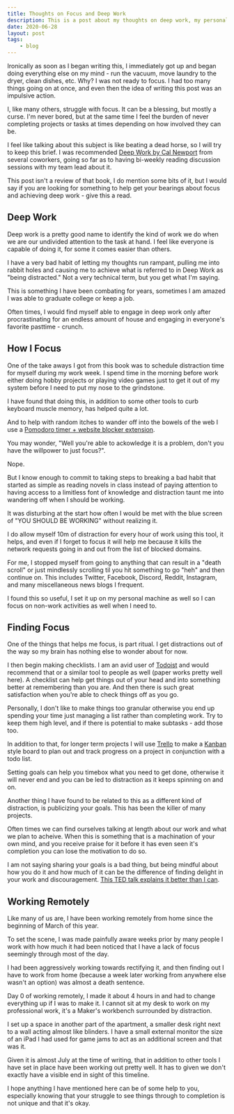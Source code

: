 ```yaml
---
title: Thoughts on Focus and Deep Work
description: This is a post about my thoughts on deep work, my personal struggles with focus, and how I am working to overcome it so as to help others in a similar situation especially given the current circumstances of the world in 2020.
date: 2020-06-28
layout: post
tags:
    - blog
---
```


Ironically as soon as I began writing this, I immediately got up and began doing everything else on my mind - run the vacuum, move laundry to the dryer, clean dishes, etc. Why? I was not ready to focus. I had too many things going on at once, and even then the idea of writing this post was an impulsive action.

I, like many others, struggle with focus. It can be a blessing, but mostly a curse. I'm never bored, but at the same time I feel the burden of never completing projects or tasks at times depending on how involved they can be.

I feel like talking about this subject is like beating a dead horse, so I will try to keep this brief. I was recommended [Deep Work by Cal Newport](https://www.calnewport.com/books/deep-work/) from several coworkers, going so far as to having bi-weekly reading discussion sessions with my team lead about it. 

This post isn't a review of that book, I do mention some bits of it, but I would say if you are looking for something to help get your bearings about focus and achieving deep work - give this a read.

## Deep Work

Deep work is a pretty good name to identify the kind of work we do when we are our undivided attention to the task at hand. I feel like everyone is capable of doing it, for some it comes easier than others.

I have a very bad habit of letting my thoughts run rampant, pulling me into rabbit holes and causing me to achieve what is referred to in Deep Work as "being distracted." Not a very technical term, but you get what I'm saying.

This is something I have been combating for years, sometimes I am amazed I was able to graduate college or keep a job.

Often times, I would find myself able to engage in deep work only after procrastinating for an endless amount of house and engaging in everyone's favorite pasttime - crunch.

## How I Focus

One of the take aways I got from this book was to schedule distraction time for myself during my work week. I spend time in the morning before work either doing hobby projects or playing video games just to get it out of my system before I need to put my nose to the grindstone.

I have found that doing this, in addition to some other tools to curb keyboard muscle memory, has helped quite a lot. 

And to help with random itches to wander off into the bowels of the web I use a [Pomodoro timer + website blocker extension](https://chrome.google.com/webstore/detail/focusme-a-pomodoro-timer/koebbleaefghpjjmghelhjboilcmfpad?hl=en).

You may wonder, "Well you're able to ackowledge it is a problem, don't you have the willpower to just focus?". 

Nope. 

But I know enough to commit to taking steps to breaking a bad habit that started as simple as reading novels in class instead of paying attention to having access to a limitless font of knowledge and distraction taunt me into wandering off when I should be working.

It was disturbing at the start how often I would be met with the blue screen of "YOU SHOULD BE WORKING" without realizing it.

I do allow myself 10m of distraction for every hour of work using this tool, it helps, and even if I forget to focus it will help me because it kills the network requests going in and out from the list of blocked domains.

For me, I stopped myself from going to anything that can result in a "death scroll" or just mindlessly scrolling til you hit something to go "heh" and then continue on. This includes Twitter, Facebook, Discord, Reddit, Instagram, and many miscellaneous news blogs I frequent.

I found this so useful, I set it up on my personal machine as well so I can focus on non-work activities as well when I need to.

## Finding Focus

One of the things that helps me focus, is part ritual. I get distractions out of the way so my brain has nothing else to wonder about for now.

I then begin making checklists. I am an avid user of [Todoist](https://todoist.com) and would recommend that or a similar tool to people as well (paper works pretty well here). A checklist can help get things out of your head and into something better at remembering than you are. And then there is such great satisfaction when you're able to check things off as you go.

Personally, I don't like to make things too granular otherwise you end up spending your time just managing a list rather than completing work. Try to keep them high level, and if there is potential to make subtasks - add those too.

In addition to that, for longer term projects I will use [Trello](https://trello.com/) to make a [Kanban](https://en.wikipedia.org/wiki/Kanban) style board to plan out and track progress on a project in conjunction with a todo list.

Setting goals can help you timebox what you need to get done, otherwise it will never end and you can be led to distraction as it keeps spinning on and on.

Another thing I have found to be related to this as a different kind of distraction, is publicizing your goals. This has been the killer of many projects.

Often times we can find ourselves talking at length about our work and what we plan to acheive. When this is something that is a machination of your own mind, and you receive praise for it before it has even seen it's completion you can lose the motivation to do so.

I am not saying sharing your goals is a bad thing, but being mindful about how you do it and how much of it can be the difference of finding delight in your work and discouragement. [This TED talk explains it better than I can](https://www.ted.com/talks/derek_sivers_keep_your_goals_to_yourself/discussion).

## Working Remotely

Like many of us are, I have been working remotely from home since the beginning of March of this year.

To set the scene, I was made painfully aware weeks prior by many people I work with how much it had been noticed that I have a lack of focus seemingly through most of the day. 

I had been aggressively working towards rectifying it, and then finding out I have to work from home (because a week later working from anywhere else wasn't an option) was almost a death sentence.

Day 0 of working remotely, I made it about 4 hours in and had to change everything up if I was to make it. I cannot sit at my desk to work on my professional work, it's a Maker's workbench surrounded by distraction.

I set up a space in another part of the apartment, a smaller desk right next to a wall acting almost like blinders. I have a small external monitor the size of an iPad I had used for game jams to act as an additional screen and that was it.

Given it is almost July at the time of writing, that in addition to other tools I have set in place have been working out pretty well. It has to given we don't exactly have a visible end in sight of this timeline.

I hope anything I have mentioned here can be of some help to you, especially knowing that your struggle to see things through to completion is not unique and that it's okay.